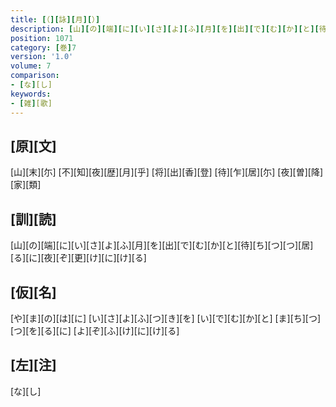 ```yaml
---
title: [（][詠][月][）]
description: [山][の][端][に][い][さ][よ][ふ][月][を][出][で][む][か][と][待][ち][つ][つ][居][る][に][夜][ぞ][更][け][に][け][る]
position: 1071
category: [巻]7
version: '1.0'
volume: 7
comparison:
- [な][し]
keywords:
- [雑][歌]
---
```


## [原][文]

[山][末][尓] [不][知][夜][歴][月][乎] [将][出][香][登] [待][乍][居][尓] [夜][曽][降][家][類]

## [訓][読]

[山][の][端][に][い][さ][よ][ふ][月][を][出][で][む][か][と][待][ち][つ][つ][居][る][に][夜][ぞ][更][け][に][け][る]

## [仮][名]

[や][ま][の][は][に] [い][さ][よ][ふ][つ][き][を] [い][で][む][か][と] [ま][ち][つ][つ][を][る][に] [よ][ぞ][ふ][け][に][け][る]

## [左][注]

[な][し]
